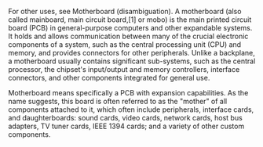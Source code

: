 For other uses, see Motherboard (disambiguation).
A motherboard (also called mainboard, main circuit board,[1] or mobo) is the main printed circuit board (PCB) in general-purpose computers and other expandable systems. It holds and allows communication between many of the crucial electronic components of a system, such as the central processing unit (CPU) and memory, and provides connectors for other peripherals. Unlike a backplane, a motherboard usually contains significant sub-systems, such as the central processor, the chipset's input/output and memory controllers, interface connectors, and other components integrated for general use.

Motherboard means specifically a PCB with expansion capabilities. As the name suggests, this board is often referred to as the "mother" of all components attached to it, which often include peripherals, interface cards, and daughterboards: sound cards, video cards, network cards, host bus adapters, TV tuner cards, IEEE 1394 cards; and a variety of other custom components.
